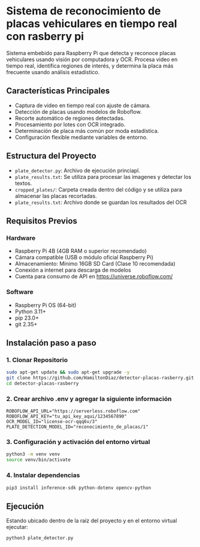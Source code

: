 # Sistema de reconocimiento de placas vehiculares en tiempo real con rasberry pi

Sistema embebido para Raspberry Pi que detecta y reconoce placas vehiculares usando visión por computadora y OCR. Procesa video en tiempo real, identifica regiones de interés, y determina la placa más frecuente usando análisis estadístico.

## Características Principales
- Captura de video en tiempo real con ajuste de cámara.
- Detección de placas usando modelos de Roboflow.
- Recorte automático de regiones detectadas.
- Procesamiento por lotes con OCR integrado.
- Determinación de placa más común por moda estadística.
- Configuración flexible mediante variables de entorno.

## Estructura del Proyecto
- `plate_detector.py`: Archivo de ejecución princiapl.
- `plate_results.txt`: Se utiliza para procesar las imagenes y detectar los textos.
- `cropped_plates/`: Carpeta creada dentro del código y se utiliza para almacenar las placas recortadas.
- `plate_results.txt`: Archivo donde se guardan los resultados del OCR

## Requisitos Previos

### Hardware
- Raspberry Pi 4B (4GB RAM o superior recomendado)
- Cámara compatible (USB o módulo oficial Raspberry Pi)
- Almacenamiento: Mínimo 16GB SD Card (Clase 10 recomendada)
- Conexión a internet para descarga de modelos
- Cuenta para consumo de API en https://universe.roboflow.com/

### Software
- Raspberry Pi OS (64-bit)
- Python 3.11+
- pip 23.0+
- git 2.35+

## Instalación paso a paso

### 1. Clonar Repositorio
```bash
sudo apt-get update && sudo apt-get upgrade -y
git clone https://github.com/HamiltonDiaz/detector-placas-rasberry.git
cd detector-placas-rasberry
```

### 2. Crear archivo .env y agregar la siguiente información
```text
ROBOFLOW_API_URL="https://serverless.roboflow.com"
ROBOFLOW_API_KEY="tu_api_key_aqui/1234567890"
OCR_MODEL_ID="license-ocr-qqq6v/3"
PLATE_DETECTION_MODEL_ID="reconocimiento_de_placas/1"
```

### 3. Configuración y activación del entorno virtual
```bash
python3 -m venv venv
source venv/bin/activate
```

### 4. Instalar dependencias
```bash
pip3 install inference-sdk python-dotenv opencv-python 
```

## Ejecución
Estando ubicado dentro de la raíz del proyecto y en el entorno virtual ejecutar:
```bash
python3 plate_detector.py
```




